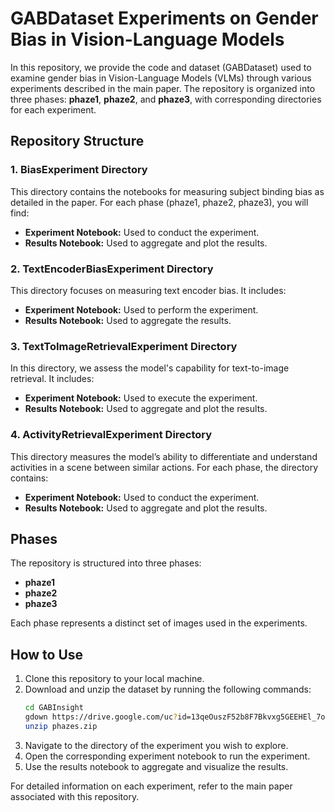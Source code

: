 # GABDataset Experiments on Gender Bias in Vision-Language Models

In this repository, we provide the code and dataset (GABDataset) used to examine gender bias in Vision-Language Models (VLMs) through various experiments described in the main paper. The repository is organized into three phases: **phaze1**, **phaze2**, and **phaze3**, with corresponding directories for each experiment.

## Repository Structure

### 1. **BiasExperiment Directory**

This directory contains the notebooks for measuring subject binding bias as detailed in the paper. For each phase (phaze1, phaze2, phaze3), you will find:

- **Experiment Notebook:** Used to conduct the experiment.
- **Results Notebook:** Used to aggregate and plot the results.

### 2. **TextEncoderBiasExperiment Directory**

This directory focuses on measuring text encoder bias. It includes:

- **Experiment Notebook:** Used to perform the experiment.
- **Results Notebook:** Used to aggregate the results.

### 3. **TextToImageRetrievalExperiment Directory**

In this directory, we assess the model's capability for text-to-image retrieval. It includes:

- **Experiment Notebook:** Used to execute the experiment.
- **Results Notebook:** Used to aggregate and plot the results.

### 4. **ActivityRetrievalExperiment Directory**

This directory measures the model’s ability to differentiate and understand activities in a scene between similar actions. For each phase, the directory contains:

- **Experiment Notebook:** Used to conduct the experiment.
- **Results Notebook:** Used to aggregate and plot the results.

## Phases

The repository is structured into three phases:
- **phaze1**
- **phaze2**
- **phaze3**

Each phase represents a distinct set of images used in the experiments.

## How to Use

1. Clone this repository to your local machine.
2. Download and unzip the dataset by running the following commands:
    ```bash
    cd GABInsight
    gdown https://drive.google.com/uc?id=13qeOuszF52b8F7Bkvxg5GEEHEl_7obzM
    unzip phazes.zip
    ```
3. Navigate to the directory of the experiment you wish to explore.
4. Open the corresponding experiment notebook to run the experiment.
5. Use the results notebook to aggregate and visualize the results.

For detailed information on each experiment, refer to the main paper associated with this repository.
